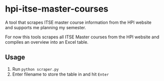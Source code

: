 # hpi-itse-master-courses
A tool that scrapes ITSE master course information from the HPI website and supports me planning my semester.

For now this tools scrapes all ITSE Master courses from the HPI website and compiles an overview into an Excel table.

## Usage

1. Run `python scraper.py`
2. Enter filename to store the table in and hit `Enter`
